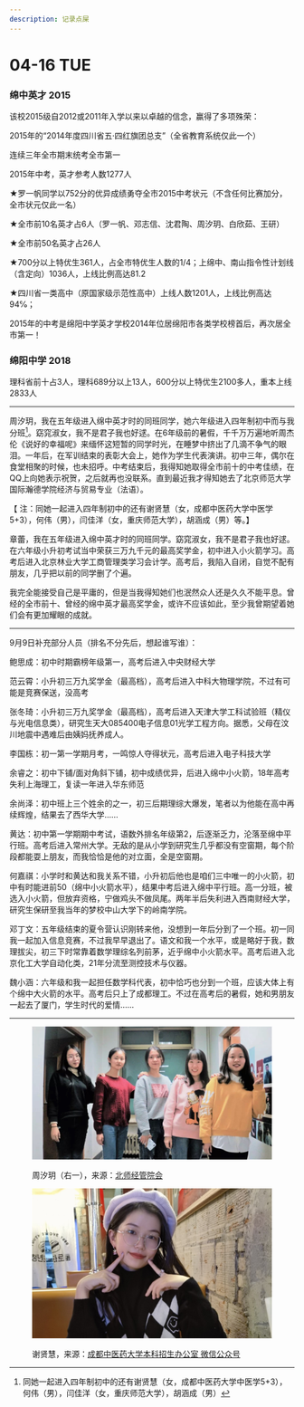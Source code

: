 ```yaml
---
description: 记录点屎
---
```


# 04-16 TUE

### 绵中英才 2015

该校2015级自2012或2011年入学以来以卓越的信念，赢得了多项殊荣：

2015年的“2014年度四川省五·四红旗团总支”（全省教育系统仅此一个）&#x20;

连续三年全市期末统考全市第一

2015年中考，英才参考人数1277人

★罗一帆同学以752分的优异成绩勇夺全市2015中考状元（不含任何比赛加分，全市状元仅此一名）&#x20;

★全市前10名英才占6人（罗一帆、邓志信、沈君陶、周汐玥、白欣茹、王研）&#x20;

★全市前50名英才占26人

★700分以上特优生361人，占全市特优生人数的1/4；上绵中、南山指令性计划线（含定向）1036人，上线比例高达81.2

★四川省一类高中（原国家级示范性高中）上线人数1201人，上线比例高达94℅；&#x20;

2015年的中考是绵阳中学英才学校2014年位居绵阳市各类学校榜首后，再次居全市第一！



### 绵阳中学 2018

理科省前十占3人，理科689分以上13人，600分以上特优生2100多人，重本上线 2833人

***



周汐玥，我在五年级进入绵中英才时的同班同学，她六年级进入四年制初中而与我分班[^1]。窈窕淑女，我不是君子我也好逑。在6年级前的暑假，千千万万遍地听周杰伦《说好的幸福呢》来缅怀这短暂的同学时光，在睡梦中挤出了几滴不争气的眼泪。一年后，在军训结束的表彰大会上，她作为学生代表演讲。初中三年，偶尔在食堂相聚的时候，也未招呼。中考结束后，我得知她取得全市前十的中考佳绩，在QQ上向她表示祝贺，之后就再也没联系。直到最近我才得知她去了北京师范大学国际瀚德学院经济与贸易专业（法语）。

【 注：同她一起进入四年制初中的还有谢贤慧（女，成都中医药大学中医学5+3），何伟（男），闫佳洋（女，重庆师范大学），胡涵成（男）等。】



章蕾，我在五年级进入绵中英才时的同班同学。窈窕淑女，我不是君子我也好逑。在六年级小升初考试当中荣获三万九千元的最高奖学金，初中进入小火箭学习。高考后进入北京林业大学工商管理类学习会计学。高考后，我陷入自闭，自觉不配有朋友，几乎把以前的同学删了个遍。



我完全能接受自己是平庸的，但是当我得知她们也泯然众人还是久久不能平息。曾经的全市前十、曾经的绵中英才最高奖学金，或许不应该如此，至少我曾期望着她们会有更加耀眼的成就。

***

9月9日补充部分人员（排名不分先后，想起谁写谁）：

鲍思成：初中时期霸榜年级第一，高考后进入中央财经大学

范云霄：小升初三万九奖学金（最高档），高考后进入中科大物理学院，不过有可能是竞赛保送，没高考

张冬琦：小升初三万九奖学金（最高档），高考后进入天津大学工科试验班（精仪与光电信息类），研究生天大085400电子信息01光学工程方向。据悉，父母在汶川地震中遇难后由姨妈抚养成人。

李国栋：初一第一学期月考，一鸣惊人夺得状元，高考后进入电子科技大学

余睿之：初中下铺/面对角斜下铺，初中成绩优异，后进入绵中小火箭，18年高考失利上海理工，复读一年进入华东师范

余尚泽：初中班上三个姓余的之一，初三后期理综大爆发，笔者以为他能在高中再续辉煌，结果去了西华大学……

黄达：初中第一学期期中考试，语数外排名年级第2，后逐渐乏力，沦落至绵中平行班。高考后进入常州大学。无敌的是从小学到研究生几乎都没有空窗期，每个阶段都能耍上朋友，而我恰恰是他的对立面，全是空窗期。

何嘉祺：小学时和黄达和我关系不错，小升初后他也是咱们三中唯一的小火箭，初中有时能进前50（绵中小火箭水平），结果中考后进入绵中平行班。高一分班，被选入小火箭，但放弃资格，宁做鸡头不做凤尾。两年半后失利进入西南财经大学，研究生保研至我当年的梦校中山大学下的岭南学院。

邓丁文：五年级结束的夏令营认识刚转来他，没想到一年后分到了一个班。初一同我一起加入信息竞赛，不过我早早退出了。语文和我一个水平，或是略好于我，数理拔尖，初三下时常靠着数学理综名列前茅，近乎绵中小火箭水平。高考后进入北京化工大学自动化类，21年分流至测控技术与仪器。

魏小涵：六年级和我一起担任数学科代表，初中恰巧也分到一个班，应该大体上有个绵中大火箭的水平。高考后只上了成都理工。不过在高考后的暑假，她和男朋友一起去了厦门，学生时代的爱情……



***





<figure><img src="../../.gitbook/assets/IMG_6851.JPG" alt=""><figcaption><p>周汐玥（右一），来源：<a href="https://mp.weixin.qq.com/s/qx0DAgO3UrDCB9ItoTWZCg">北师经管院会</a></p></figcaption></figure>

<figure><img src="../../.gitbook/assets/IMG_6853.JPG" alt=""><figcaption><p>谢贤慧，来源：<a href="https://mp.weixin.qq.com/s/eUMdbPpBChmbDlSdcx_ZxA">成都中医药大学本科招生办公室 微信公众号</a></p></figcaption></figure>



[^1]: 同她一起进入四年制初中的还有谢贤慧（女，成都中医药大学中医学5+3），何伟（男），闫佳洋（女，重庆师范大学），胡涵成（男）
